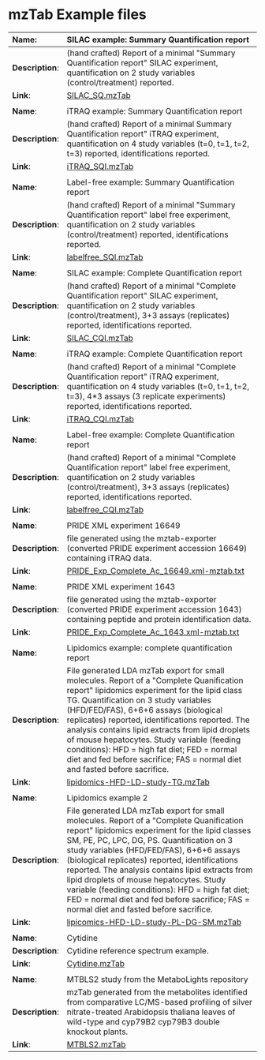# mzTab Example files #

| **Name**: | SILAC example: Summary Quantification report |
|:----------|:---------------------------------------------|
| **Description**: | (hand crafted) Report of a minimal "Summary Quantification report" SILAC experiment, quantification on 2 study variables (control/treatment) reported. |
| **Link**: | [SILAC\_SQ.mzTab](http://mztab.googlecode.com/svn/examples/SILAC_SQ.mzTab)|
|           |                                              |
| **Name**: | iTRAQ example: Summary Quantification report |
| **Description**: | (hand crafted) Report of a minimal Summary Quantification report" iTRAQ experiment, quantification on 4 study variables (t=0, t=1, t=2, t=3) reported, identifications reported.|
| **Link**: | [iTRAQ\_SQI.mzTab](http://mztab.googlecode.com/svn/examples/iTRAQ_SQI.mzTab) |
|           |                                              |
| **Name**: | Label-free example: Summary Quantification report |
| **Description**: | (hand crafted) Report of a minimal "Summary Quantification report" label free experiment, quantification on 2 study variables (control/treatment) reported, identifications reported.|
| **Link**: | [labelfree\_SQI.mzTab](https://mztab.googlecode.com/svn/examples/labelfree_SQI.mzTab) |
|           |                                              |
| **Name**: | SILAC example: Complete Quantification report |
| **Description**: | (hand crafted) Report of a minimal "Complete Quantification report" SILAC experiment, quantification on 2 study variables (control/treatment), 3+3 assays (replicates) reported, identifications reported. |
| **Link**: | [SILAC\_CQI.mzTab](http://mztab.googlecode.com/svn/examples/SILAC_CQI.mzTab)|
|           |                                              |
| **Name**: | iTRAQ example: Complete Quantification report |
| **Description**: | (hand crafted) Report of a minimal "Complete Quantification report" iTRAQ experiment, quantification on 4 study variables (t=0, t=1, t=2, t=3), 4\*3 assays (3 replicate experiments) reported, identifications reported.|
| **Link**: | [iTRAQ\_CQI.mzTab](http://mztab.googlecode.com/svn/examples/iTRAQ_CQI.mzTab) |
|           |                                              |
| **Name**: | Label-free example: Complete Quantification report |
| **Description**: | (hand crafted) Report of a minimal "Complete Quantification report" label free experiment, quantification on 2 study variables (control/treatment), 3+3 assays (replicates) reported, identifications reported.|
| **Link**: | [labelfree\_CQI.mzTab](https://mztab.googlecode.com/svn/examples/labelfree_CQI.mzTab) |
|           |                                              |
| **Name**: | PRIDE XML experiment 16649                   |
| **Description**: | file generated using the mztab-exporter (converted PRIDE experiment accession 16649) containing iTRAQ data. |
| **Link**: | [PRIDE\_Exp\_Complete\_Ac\_16649.xml-mztab.txt](http://mztab.googlecode.com/svn/examples/PRIDE_Exp_Complete_Ac_16649.xml-mztab.txt) |
|           |                                              |
| **Name**: | PRIDE XML experiment 1643                    |
| **Description**: | file generated using the mztab-exporter (converted PRIDE experiment accession 1643) containing peptide and protein identification data. |
| **Link**: | [PRIDE\_Exp\_Complete\_Ac\_1643.xml-mztab.txt](http://mztab.googlecode.com/svn/examples/PRIDE_Exp_Complete_Ac_1643.xml-mztab.txt) |
|           |                                              |
| **Name**: | Lipidomics example: complete quantification report |
| **Description**: | File generated LDA mzTab export for small molecules. Report of a "Complete Quanification report" lipidomics experiment for the lipid class TG. Quantification on 3 study variables (HFD/FED/FAS), 6+6+6 assays (biological replicates) reported, identifications reported. The analysis contains lipid extracts from lipid droplets of mouse hepatocytes. Study variable (feeding conditions): HFD = high fat diet; FED = normal diet and fed before sacrifice; FAS = normal diet and fasted before sacrifice. |
| **Link**: | [lipidomics-HFD-LD-study-TG.mzTab](http://mztab.googlecode.com/svn/examples/lipidomics-HFD-LD-study-TG.mzTab) |
|           |                                              |
| **Name**: | Lipidomics example 2                         |
| **Description**: | File generated LDA mzTab export for small molecules. Report of a "Complete Quanification report" lipidomics experiment for the lipid classes SM, PE, PC, LPC, DG, PS. Quantification on 3 study variables (HFD/FED/FAS), 6+6+6 assays (biological replicates) reported, identifications reported. The analysis contains lipid extracts from lipid droplets of mouse hepatocytes. Study variable (feeding conditions): HFD = high fat diet; FED = normal diet and fed before sacrifice; FAS = normal diet and fasted before sacrifice. |
| **Link**: | [lipicomics-HFD-LD-study-PL-DG-SM.mzTab](http://mztab.googlecode.com/svn/examples/lipidomics-HFD-LD-study-PL-DG-SM.mzTab) |
|           |                                              |
| **Name**: | Cytidine                                     |
| **Description**: | Cytidine reference spectrum example.         |
| **Link**: | [Cytidine.mzTab](https://mztab.googlecode.com/svn/examples/Cytidine.mzTab) |
|           |                                              |
| **Name**: | MTBLS2 study from the MetaboLights repository |
| **Description**: | mzTab generated from the metabolites identified from comparative LC/MS-based profiling of silver nitrate-treated Arabidopsis thaliana leaves of wild-type and cyp79B2 cyp79B3 double knockout plants.|
| **Link**: | [MTBLS2.mzTab](https://mztab.googlecode.com/svn/examples/MTBLS2.mztab) |